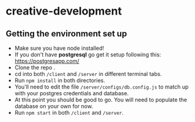 # creative-development

## Getting the environment set up
  * Make sure you have node installed!
  * If you don't have **postgresql** go get it setup following this: https://postgresapp.com/
  * Clone the repo .
  * cd into both `/client` and `/server` in different terminal tabs.
  * Run `npm install` in both directories.
  * You'll need to edit the file `/server/configs/db.config.js` to match up with your postgres credentials and database.
  * At this point you should be good to go. You will need to populate the database on your own for now.
  * Run `npm start` in both `/client` and `/server`.
